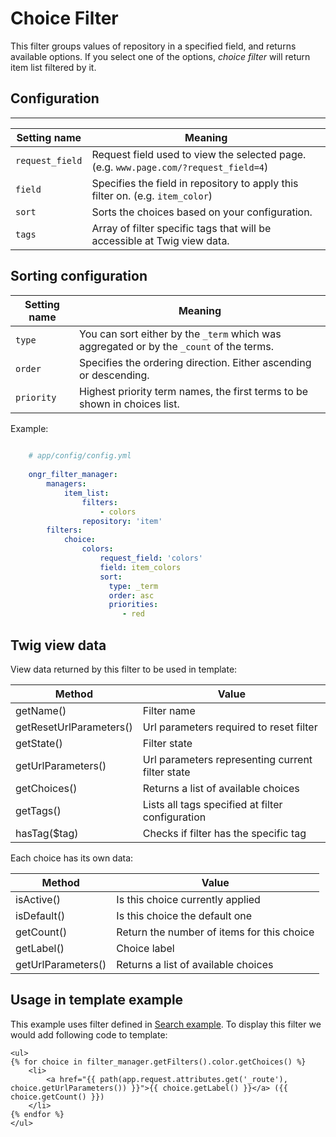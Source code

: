 # Choice Filter

This filter groups values of repository in a specified field, and returns available options.
If you select one of the options, *choice filter* will return item list filtered by it.

## Configuration
-------------  

| Setting name           | Meaning                                                                              |
|------------------------|--------------------------------------------------------------------------------------|
| `request_field`        | Request field used to view the selected page. (e.g. `www.page.com/?request_field=4`) |
| `field`                | Specifies the field in repository to apply this filter on. (e.g. `item_color`)       |
| `sort`                 | Sorts the choices based on your configuration.                                       |
| `tags`                 | Array of filter specific tags that will be accessible at Twig view data.             |
  
Sorting configuration  
---------------------  

| Setting name           | Meaning                                                                                 |
|------------------------|-----------------------------------------------------------------------------------------|
| `type`                 | You can sort either by the `_term` which was aggregated or by the `_count` of the terms.|
| `order`                | Specifies the ordering direction. Either ascending or descending.                       |
| `priority`             | Highest priority term names, the first terms to be shown in choices list.               |
  
Example:
  
```yaml
  
    # app/config/config.yml
  
    ongr_filter_manager:
        managers:
            item_list:
                filters:
                    - colors
                repository: 'item'
        filters:
            choice:
                colors:
                    request_field: 'colors'
                    field: item_colors
                    sort:
                      type: _term
                      order: asc
                      priorities:
                         - red
```  

## Twig view data

View data returned by this filter to be used in template:

| Method                  | Value                                            |
|-------------------------|--------------------------------------------------|
| getName()               | Filter name                                      |
| getResetUrlParameters() | Url parameters required to reset filter          |
| getState()              | Filter state                                     |
| getUrlParameters()      | Url parameters representing current filter state |
| getChoices()            | Returns a list of available choices              |
| getTags()               | Lists all tags specified at filter configuration |
| hasTag($tag)            | Checks if filter has the specific tag            |

Each choice has its own data:

| Method             | Value                                      |
|--------------------|--------------------------------------------|
| isActive()         | Is this choice currently applied           |
| isDefault()        | Is this choice the default one             |
| getCount()         | Return the number of items for this choice |
| getLabel()         | Choice label                               |
| getUrlParameters() | Returns a list of available choices        |

## Usage in template example

This example uses filter defined in [Search example](../search_example.md). To display this filter we would add following code to template:

```twig
<ul>
{% for choice in filter_manager.getFilters().color.getChoices() %}
    <li>
        <a href="{{ path(app.request.attributes.get('_route'), choice.getUrlParameters()) }}">{{ choice.getLabel() }}</a> ({{ choice.getCount() }})
    </li>
{% endfor %}
</ul>
```
